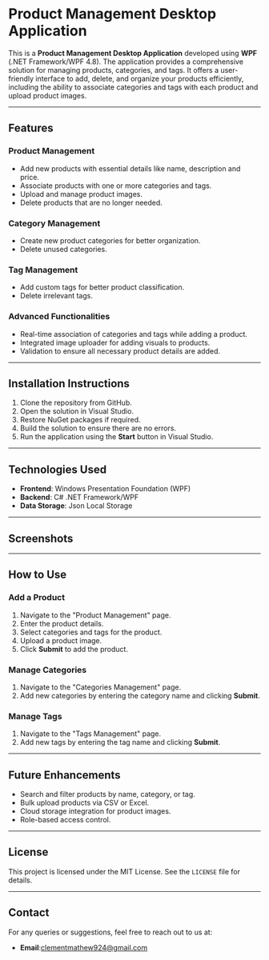 
# Product Management Desktop Application

This is a **Product Management Desktop Application** developed using **WPF** (.NET Framework/WPF 4.8). The application provides a comprehensive solution for managing products, categories, and tags. It offers a user-friendly interface to add, delete, and organize your products efficiently, including the ability to associate categories and tags with each product and upload product images.

---

## Features

### **Product Management**
- Add new products with essential details like name, description and price.
- Associate products with one or more categories and tags.
- Upload and manage product images.
- Delete products that are no longer needed.

### **Category Management**
- Create new product categories for better organization.
- Delete unused categories.

### **Tag Management**
- Add custom tags for better product classification.
- Delete irrelevant tags.

### **Advanced Functionalities**
- Real-time association of categories and tags while adding a product.
- Integrated image uploader for adding visuals to products.
- Validation to ensure all necessary product details are added.

---

## Installation Instructions

1. Clone the repository from GitHub.
2. Open the solution in Visual Studio.
3. Restore NuGet packages if required.
4. Build the solution to ensure there are no errors.
5. Run the application using the **Start** button in Visual Studio.

---

## Technologies Used
- **Frontend**: Windows Presentation Foundation (WPF)
- **Backend**: C# .NET Framework/WPF
- **Data Storage**: Json Local Storage

---

## Screenshots

---

## How to Use

### Add a Product
1. Navigate to the "Product Management" page.
2. Enter the product details.
3. Select categories and tags for the product.
4. Upload a product image.
5. Click **Submit** to add the product.

### Manage Categories
1. Navigate to the "Categories Management" page.
2. Add new categories by entering the category name and clicking **Submit**.

### Manage Tags
1. Navigate to the "Tags Management" page.
2. Add new tags by entering the tag name and clicking **Submit**.

---

## Future Enhancements
- Search and filter products by name, category, or tag.
- Bulk upload products via CSV or Excel.
- Cloud storage integration for product images.
- Role-based access control.

---

## License
This project is licensed under the MIT License. See the `LICENSE` file for details.

---

## Contact
For any queries or suggestions, feel free to reach out to us at:
- **Email**:clementmathew924@gmail.com
